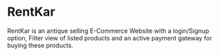 # RentKar
RentKar is an antique selling E-Commerce Website with a login/Signup option, Filter view of listed products and an active payment gateway for buying these products.  
